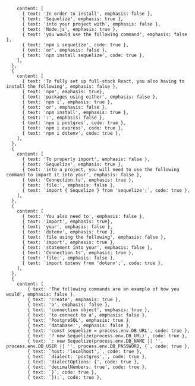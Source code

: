         content: [
          { text: 'In order to install', emphasis: false },
          { text: 'Sequelize', emphasis: true },
          { text: 'into your project with', emphasis: false },
          { text: 'Node.js', emphasis: true },
          { text: 'you would use the following command', emphasis: false },
          { text: 'npm i sequelize', code: true },
          { text: 'or', emphasis: false },
          { text: 'npm install sequelize', code: true },
        ],
      },
      {
        content: [
          { text: 'To fully set up full-stack React, you also having to install the following', emphasis: false },
          { text: 'npm', emphasis: true},
          { text: 'packages using either', emphasis: false },
          { text: 'npm i', emphasis: true },
          { text: 'or', emphasis: false },
          { text: 'npm install', emphasis: true },
          { text: ':', emphasis: false },
          { text: 'npm i postgres', code: true },
          { text: 'npm i express', code: true },
          { text: 'npm i dotenv', code: true },
        ],
      },
      {
        content: [
          { text: 'To properly import', emphasis: false },
          { text: 'Sequelize', emphasis: true },
          { text: 'into a project, you will need to use the following command to import it into your', emphasis: false },
          { text: 'Connection.ts', emphasis: true },
          { text: 'file:', emphasis: false },
          { text: `import { Sequelize } from 'sequelize';`, code: true },
        ],
      },
      {
        content: [
          { text: 'You also need to', emphasis: false },
          { text: 'import', emphasis: true},
          { text: 'your', emphasis: false },
          { text: 'dotenv', emphasis: true },
          { text: 'file using the following', emphasis: false },
          { text: 'import', emphasis: true },
          { text: 'statement into your', emphasis: false },
          { text: 'Connection.ts', emphasis: true },
          { text: 'file:', emphasis: false },
          { text: `import dotenv from 'dotenv';`, code: true },
        ],
      },
      {
        content: [
            { text: 'The following commands are an example of how you would', emphasis: false },
            { text: 'create', emphasis: true },
            { text: 'a', emphasis: false },
            { text: 'connection object', emphasis: true },
            { text: 'to connect to a', emphasis: false },
            { text: 'PostgreSQL', emphasis: true },
            { text: 'database:', emphasis: false },
            { text: 'const sequelize = process.env.DB_URL', code: true },
            { text: '? new Sequelize(process.env.DB_URL)', code: true },
            { text: `: new Sequelize(process.env.DB_NAME || '', process.env.DB_USER || '', process.env.DB_PASSWORD, {`, code: true },
            { text: `host: 'localhost',`, code: true },
            { text: `dialect: 'postgres',`, code: true },
            { text: 'dialectOptions: {', code: true },
            { text: 'decimalNumbers: true', code: true },
            { text: `}`, code: true },
            { text: `});`, code: true },
